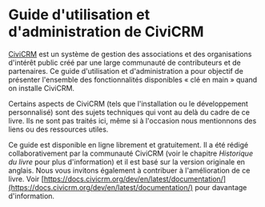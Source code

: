 
Guide d'utilisation et d'administration de CiviCRM
====================================

[CiviCRM](http://www.civicrmfr.org) est un système de gestion des associations et des organisations d'intérêt public créé par une large communauté de contributeurs et de partenaires. Ce guide d'utilisation et d'administration a pour objectif de présenter l'ensemble des fonctionnalités disponibles « clé en main » quand on installe CiviCRM.

Certains aspects de CiviCRM (tels que l'installation ou le développement personnalisé) sont des sujets techniques qui vont au delà du cadre de ce livre. Ils ne sont pas traités ici, même si à l'occasion nous mentionnons des liens ou des ressources utiles.

Ce guide est disponible en ligne librement et gratuitement. Il a été rédigé collaborativement par la communauté CiviCRM (voir le chapitre *Historique du livre* pour plus d'information) et il est basé sur la version originale en anglais. Nous vous invitons également à contribuer à l'amélioration de ce livre. Voir 
[https://docs.civicrm.org/dev/en/latest/documentation/](https://docs.civicrm.org/dev/en/latest/documentation/) pour davantage d'information. 
